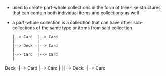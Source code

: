 - used to create part-whole collections in the form of tree-like structures that can contain both individual items and collections as well

- a part-whole collection is a collection that can have other sub-collections of the same type or items from said collection


      |--> Card  |--> Card
      |          |
      |--> Deck -|--> Card
      |          |
      |--> Card  |--> Card
      |
Deck -|--> Card  |--> Card
      |          |
      |--> Deck -|--> Card


